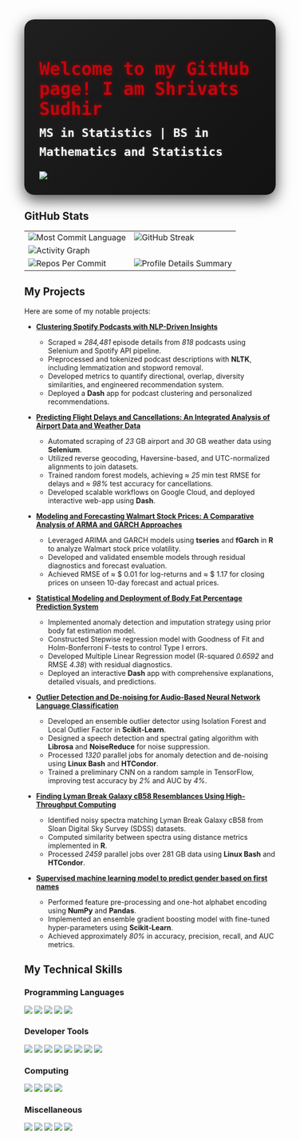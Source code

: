 
<div align="left" style="background: linear-gradient(135deg, #1F1F1F 0%, #121212 100%); padding: 30px; border-radius: 20px; box-shadow: 0 10px 30px rgba(0, 0, 0, 0.7); max-width: 900px; margin: 0 auto;">
  <h1 style="color: #C5050C; font-family: 'Fira Code', monospace; font-size: 2.5em; margin-bottom: 10px; text-shadow: 0 0 10px rgba(197, 5, 12, 0.5);">Welcome to my GitHub page! I am Shrivats Sudhir</h1>
  <div style="color: #ffffff; font-family: 'Fira Code', monospace; font-size: 1.2em; margin-bottom: 20px; line-height: 1.6;">
    <p style="margin: 10px 0; font-weight: bold; font-size: 1.4em; text-shadow: 0 0 5px rgba(255, 255, 255, 0.2);">
      <b> MS in Statistics | BS in Mathematics and Statistics </b>
    </p>
  </div>
  <a href="https://github.com/Stochastic1017">
      <img src="https://readme-typing-svg.demolab.com?font=Fira+Code&color=4CAF50&size=22&duration=2000&pause=1000&center=true&vCenter=true&width=800&height=80&lines=Advanced+Statistical+Modeling+and+Inferences;Bayesian+Statistics;Statistical+Learning;Machine+Learning+and+Statistical+Pattern+Classification;Deep+Learning+and+Generative+Models;Linear+Randomized+Algorithms;Linear+Optimization;Dynamical+Systems+Stochastic+Modeling+and+Prediction;Financial+Statistics;Statistical+Computing;Cloud+Computing;Combinatorics;Real+Analysis,+Modern+Algebra,+and+Topology" alt="Typing Animation" />
  </a>
</div>


## GitHub Stats

<table>
  <tr>
    <td>
      <img src="https://github-readme-stats.vercel.app/api/top-langs/?username=Stochastic1017&theme=noctis_minimus&hide=html,jupyter%20notebook&layout=compact" alt="Most Commit Language">
    </td>
    <td colspan="2">
      <img src="https://streak-stats.demolab.com?user=Stochastic1017&theme=noctis_minimus&hide_border=true" alt="GitHub Streak">
    </td>
  </tr>
  <tr>
    <td colspan="2">
      <img src="https://github-readme-activity-graph.vercel.app/graph?username=Stochastic1017&bg_color=1F1F1F&color=FFFFFF&line=4CAF50&point=F85D7F&area=true&hide_border=true" alt="Activity Graph">
    </td>
  </tr>
  <tr>
    <td>
      <img src="https://github-profile-summary-cards.vercel.app/api/cards/most-commit-language?username=Stochastic1017&theme=noctis_minimus&hide_border=true" alt="Repos Per Commit">
    </td>
    <td>
      <img src="https://github-profile-summary-cards.vercel.app/api/cards/profile-details?username=Stochastic1017&theme=noctis_minimus&hide_border=true" alt="Profile Details Summary">
    </td>
  </tr>
</table>

## My Projects

Here are some of my notable projects:

- [**Clustering Spotify Podcasts with NLP-Driven Insights**](https://github.com/Stochastic1017/Spotify-Podcast-Clustering)
  - Scraped $\approx$ *284,481* episode details from *818* podcasts using Selenium and Spotify API pipeline.
  - Preprocessed and tokenized podcast descriptions with **NLTK**, including lemmatization and stopword removal.
  - Developed metrics to quantify directional, overlap, diversity similarities, and engineered recommendation system.
  - Deployed a **Dash** app for podcast clustering and personalized recommendations.
    
- [**Predicting Flight Delays and Cancellations: An Integrated Analysis of Airport Data and Weather Data**](https://github.com/Stochastic1017/Airport-Weather-Prediction)
    - Automated scraping of _23_ GB airport and _30_ GB weather data using **Selenium**.
    - Utilized reverse geocoding, Haversine-based, and UTC-normalized alignments to join datasets.
    - Trained random forest models, achieving $\approx$ *25* min test RMSE for delays and $\approx$ *98%* test accuracy for cancellations.
    - Developed scalable workflows on Google Cloud, and deployed interactive web-app using **Dash**.
      
- [**Modeling and Forecasting Walmart Stock Prices: A Comparative Analysis of ARMA and GARCH Approaches**](https://github.com/Stochastic1017/Walmart-Stock-Forecasting)
    - Leveraged ARIMA and GARCH models using **tseries** and **fGarch** in **R** to analyze Walmart stock price volatility.
    -  Developed and validated ensemble models through residual diagnostics and forecast evaluation.
    -  Achieved RMSE of $\approx$ \$ 0.01 for log-returns and $\approx$ \$ 1.17 for closing prices on unseen 10-day forecast and actual prices.
  
- [**Statistical Modeling and Deployment of Body Fat Percentage Prediction System**](https://github.com/Stochastic1017/Body-Fat-Study)
  - Implemented anomaly detection and imputation strategy using prior body fat estimation model.
  - Constructed Stepwise regression model with Goodness of Fit and Holm-Bonferroni F-tests to control Type I errors.
  - Developed Multiple Linear Regression model (R-squared _0.6592_ and RMSE _4.38_) with residual diagnostics.
  - Deployed an interactive **Dash** app with comprehensive explanations, detailed visuals, and predictions.

- [**Outlier Detection and De-noising for Audio-Based Neural Network Language Classification**](https://github.com/Stochastic1017/Speech-Enhancement_De-Noising)
  - Developed an ensemble outlier detector using Isolation Forest and Local Outlier Factor in **Scikit-Learn**.
  - Designed a speech detection and spectral gating algorithm with **Librosa** and **NoiseReduce** for noise suppression.
  - Processed _1320_ parallel jobs for anomaly detection and de-noising using **Linux Bash** and **HTCondor**.
  - Trained a preliminary CNN on a random sample in TensorFlow, improving test accuracy by _2%_ and AUC by _4%_.
  
- [**Finding Lyman Break Galaxy cB58 Resemblances Using High-Throughput Computing**](https://github.com/Stochastic1017/Identifying-cB58-Lyman-Break-Twins)
    - Identified noisy spectra matching Lyman Break Galaxy cB58 from Sloan Digital Sky Survey (SDSS) datasets.
    - Computed similarity between spectra using distance metrics implemented in **R**.
    - Processed _2459_ parallel jobs over 281 GB data using **Linux Bash** and **HTCondor**.

- [**Supervised machine learning model to predict gender based on first names**](https://github.com/Stochastic1017/Predicting-Gender)
    - Performed feature pre-processing and one-hot alphabet encoding using **NumPy** and **Pandas**.
    - Implemented an ensemble gradient boosting model with fine-tuned hyper-parameters using **Scikit-Learn**.
    - Achieved approximately *80%* in accuracy, precision, recall, and AUC metrics.

## My Technical Skills

### **Programming Languages**
<p align="left">
  <a href="#"><img src="https://img.shields.io/badge/Python-3776AB?style=for-the-badge&logo=python&logoColor=white"></a>
  <a href="#"><img src="https://img.shields.io/badge/R-276DC3?style=for-the-badge&logo=r&logoColor=white"></a>
  <a href="#"><img src="https://img.shields.io/badge/SQL-005C84?style=for-the-badge&logo=postgresql&logoColor=white"></a>
  <a href="#"><img src="https://img.shields.io/badge/Bash-4EAA25?style=for-the-badge&logo=gnu-bash&logoColor=white"></a>
  <a href="#"><img src="https://img.shields.io/badge/JAGS-DC143C?style=for-the-badge"></a>
</p>

### **Developer Tools**
<p align="left">
  <a href="#"><img src="https://img.shields.io/badge/Git-F05032?style=for-the-badge&logo=git&logoColor=white"></a>
  <a href="#"><img src="https://img.shields.io/badge/GitHub-181717?style=for-the-badge&logo=github&logoColor=white"></a>
  <a href="#"><img src="https://img.shields.io/badge/Linux-FCC624?style=for-the-badge&logo=linux&logoColor=black"></a>
  <a href="#"><img src="https://img.shields.io/badge/Emacs-7F5AB6?style=for-the-badge&logo=gnu-emacs&logoColor=white"></a>
  <a href="#"><img src="https://img.shields.io/badge/PyCharm-000000?style=for-the-badge&logo=pycharm&logoColor=white"></a>
  <a href="#"><img src="https://img.shields.io/badge/VSCode-007ACC?style=for-the-badge&logo=visual-studio-code&logoColor=white"></a>
  <a href="#"><img src="https://img.shields.io/badge/RStudio-75AADB?style=for-the-badge&logo=rstudio&logoColor=white"></a>
  <a href="#"><img src="https://img.shields.io/badge/Jupyter-F37626?style=for-the-badge&logo=jupyter&logoColor=white"></a>
</p>

### **Computing**
<p align="left">
  <a href="#"><img src="https://img.shields.io/badge/Slurm-007A33?style=for-the-badge"></a>
  <a href="#"><img src="https://img.shields.io/badge/HTCondor-FF4500?style=for-the-badge"></a>
  <a href="#"><img src="https://img.shields.io/badge/Google_Cloud-4285F4?style=for-the-badge&logo=google-cloud&logoColor=white"></a>
  <a href="#"><img src="https://img.shields.io/badge/AWS-FF9900?style=for-the-badge&logo=amazon-aws&logoColor=white"></a>
</p>

### **Miscellaneous**
<p align="left">
  <a href="#"><img src="https://img.shields.io/badge/LaTeX-008080?style=for-the-badge&logo=latex&logoColor=white"></a>
  <a href="#"><img src="https://img.shields.io/badge/Power_BI-F2C811?style=for-the-badge&logo=power-bi&logoColor=black"></a>
  <a href="#"><img src="https://img.shields.io/badge/Mathematica-DD1100?style=for-the-badge"></a>
  <a href="#"><img src="https://img.shields.io/badge/SageMath-FFB000?style=for-the-badge"></a>
  <a href="#"><img src="https://img.shields.io/badge/Microsoft_Office-D83B01?style=for-the-badge&logo=microsoft-office&logoColor=white"></a>
</p>
